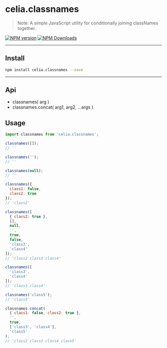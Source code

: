 # celia.classnames

> Note: A simple JavaScript utility for conditionally joining classNames together.

[![NPM version](https://img.shields.io/npm/v/celia.classnames.svg?style=flat)](https://npmjs.org/package/celia.classnames)
[![NPM Downloads](https://img.shields.io/npm/dm/celia.classnames.svg?style=flat)](https://npmjs.org/package/celia.classnames)

---

## Install

```bash
npm install celia.classnames --save
```

---

## Api

* classnames( arg )
* classnames.concat( arg1, arg2, ...args )

## Usage

```js
import classnames from 'celia.classnames';

classnames([]); 
// ''

classnames(''); 
// ''

classnames(null); 
// ''

classnames({
  class1: false,
  class2: true
}); 
// 'class2'

classnames([
  { class2: true },
  [],
  null,
  '',
  true,
  false,
  'class3',
  'class4'
]);
// 'class2 class3 class4'

classnames([
  'class3',
  'class4'
]);
// 'class3 class4'

classnames('class5');
// 'class5'

classnames.concat(
  { class1: false, class2: true },
  '',
  true,
  ['class3', 'class4'],
  'class5'
);
// 'class2 class3 class4 class5'

```